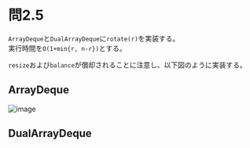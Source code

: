 # 問2.5

`ArrayDeque`と`DualArrayDeque`に`rotate(r)`を実装する。  
実行時間を`O(1+min{r, n-r})`とする。

`resize`および`balance`が償却されることに注意し、以下図のように実装する。

## ArrayDeque

![image](https://user-images.githubusercontent.com/10915207/88446943-3851e300-ce69-11ea-85e5-4234da31b623.png)

## DualArrayDeque

